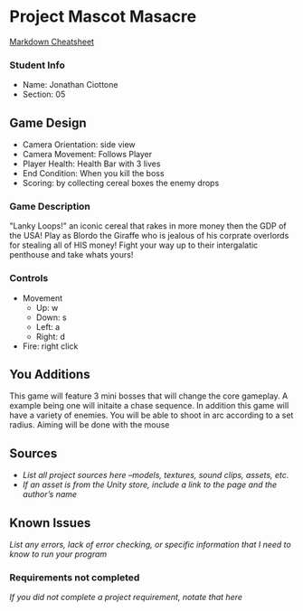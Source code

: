 # Project Mascot Masacre

[Markdown Cheatsheet](https://github.com/adam-p/markdown-here/wiki/Markdown-Here-Cheatsheet)

### Student Info

-   Name: Jonathan Ciottone
-   Section: 05

## Game Design

-   Camera Orientation: side view 
-   Camera Movement: Follows Player 
-   Player Health: Health Bar with 3 lives
-   End Condition: When you kill the boss
-   Scoring: by collecting cereal boxes the enemy drops 

### Game Description

"Lanky Loops!" an iconic cereal that rakes in more money then the GDP of the USA! Play as Blordo the Giraffe who is jealous of his corprate overlords for stealing all of HIS money! Fight your way up to their intergalatic penthouse and take whats yours!

### Controls

-   Movement
    -   Up: w
    -   Down: s
    -   Left: a
    -   Right: d
-   Fire: right click

## You Additions

This game will feature 3 mini bosses that will change the core gameplay. A example being one will initaite a chase sequence. 
In addition this game will have a variety of enemies. You will be able to shoot in arc according to a set radius. Aiming will be done with the mouse

## Sources

-   _List all project sources here –models, textures, sound clips, assets, etc._
-   _If an asset is from the Unity store, include a link to the page and the author’s name_

## Known Issues

_List any errors, lack of error checking, or specific information that I need to know to run your program_

### Requirements not completed

_If you did not complete a project requirement, notate that here_

